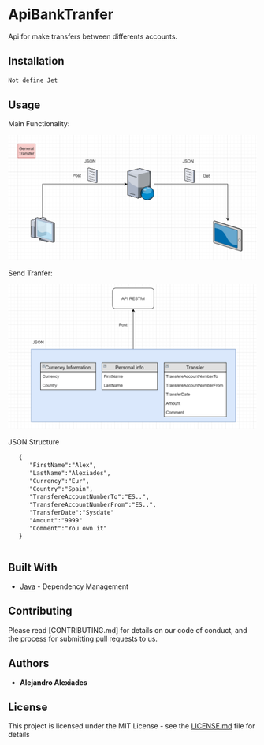 # ApiBankTranfer
Api for make transfers between differents accounts.

## Installation



```bash
Not define Jet
```

## Usage

Main Functionality:

![alt text](https://github.com/Alexiades/ApiBankTranfer/blob/master/Readme_schemes/General%20Transfer.png)

Send Tranfer:

![alt text](https://github.com/Alexiades/ApiBankTranfer/blob/master/Readme_schemes/sendApi.png)

 JSON Structure

 ```
	{
	   "FirstName":"Alex",
	   "LastName":"Alexiades",
	   "Currency":"Eur",
	   "Country":"Spain",
	   "TransfereAccountNumberTo":"ES..",
	   "TransfereAccountNumberFrom":"ES..",
	   "TransferDate":"Sysdate"
       "Amount":"9999"
       "Comment":"You own it"
	}

```

```Java

```

## Built With

* [Java](https://maven.apache.org/) - Dependency Management

## Contributing

Please read [CONTRIBUTING.md] for details on our code of conduct, and the process for submitting pull requests to us.

## Authors

* **Alejandro Alexiades**

## License

This project is licensed under the MIT License - see the [LICENSE.md](LICENSE.md) file for details
